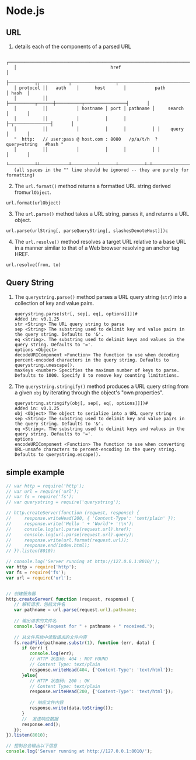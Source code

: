 # Node.js


## URL

1. details each of the components of a parsed URL
```
   ┌─────────────────────────────────────────────────────────────────────────────┐
   │                                    href                                     │
   ├──────────┬┬───────────┬─────────────────┬───────────────────────────┬───────┤
   │ protocol ││   auth    │      host       │           path            │ hash  │
   │          ││           ├──────────┬──────┼──────────┬────────────────┤       │
   │          ││           │ hostname │ port │ pathname │     search     │       │
   │          ││           │          │      │          ├─┬──────────────┤       │
   │          ││           │          │      │          │ │    query     │       │
   "  http:   // user:pass @ host.com : 8080   /p/a/t/h  ?  query=string   #hash "
   │          ││           │          │      │          │ │              │       │
   └──────────┴┴───────────┴──────────┴──────┴──────────┴─┴──────────────┴───────┘
   (all spaces in the "" line should be ignored -- they are purely for formatting)
```

2. The `url.format()` method returns a formatted URL string derived from`urlObject`.

```
url.format(urlObject)
```

3. The `url.parse()` method takes a URL string, parses it, and returns a URL object.

```
url.parse(urlString[, parseQueryString[, slashesDenoteHost]])c
```

4. The `url.resolve()` method resolves a target URL relative to a base URL in a manner similar to that of a Web browser resolving an anchor tag HREF.

```
url.resolve(from, to)
```

## Query String

1. The `querystring.parse()` method parses a URL query string (`str`) into a collection of key and value pairs.

   ```
   querystring.parse(str[, sep[, eq[, options]]])#
   Added in: v0.1.25
   str <String> The URL query string to parse
   sep <String> The substring used to delimit key and value pairs in the query string. Defaults to '&'.
   eq <String>. The substring used to delimit keys and values in the query string. Defaults to '='.
   options <Object>
   decodeURIComponent <Function> The function to use when decoding percent-encoded characters in the query string. Defaults to querystring.unescape().
   maxKeys <number> Specifies the maximum number of keys to parse. Defaults to 1000. Specify 0 to remove key counting limitations.
   ```

2. The `querystring.stringify()` method produces a URL query string from a given `obj` by iterating through the object's "own properties".

   ```
   querystring.stringify(obj[, sep[, eq[, options]]])#
   Added in: v0.1.25
   obj <Object> The object to serialize into a URL query string
   sep <String> The substring used to delimit key and value pairs in the query string. Defaults to '&'.
   eq <String>. The substring used to delimit keys and values in the query string. Defaults to '='.
   options
   encodeURIComponent <Function> The function to use when converting URL-unsafe characters to percent-encoding in the query string. Defaults to querystring.escape().
   ```

## simple example
```javascript
// var http = require('http');
// var url = require('url');
// var fs = require('fs');
// var querystring = require('querystring');

// http.createServer(function (request, response) {
//     response.writeHead(200, { 'Content-Type': 'text/plain' });
//     response.write('Hello ' + 'World'+ '!\n');
//     console.log(url.parse(request.url).href);
//     console.log(url.parse(request.url).query);
//     response.write(url.format(request.url));
//     response.end(index.html);
// }).listen(8010);

// console.log('Server running at http://127.0.0.1:8010/');
var http = require('http');
var fs = require('fs');
var url = require('url');


// 创建服务器
http.createServer( function (request, response) {  
   // 解析请求，包括文件名
   var pathname = url.parse(request.url).pathname;
   
   // 输出请求的文件名
   console.log("Request for " + pathname + " received.");
   
   // 从文件系统中读取请求的文件内容
   fs.readFile(pathname.substr(1), function (err, data) {
      if (err) {
         console.log(err);
         // HTTP 状态码: 404 : NOT FOUND
         // Content Type: text/plain
         response.writeHead(404, {'Content-Type': 'text/html'});
      }else{	         
         // HTTP 状态码: 200 : OK
         // Content Type: text/plain
         response.writeHead(200, {'Content-Type': 'text/html'});	
         
         // 响应文件内容
         response.write(data.toString());		
      }
      //  发送响应数据
      response.end();
   });   
}).listen(8010);

// 控制台会输出以下信息
console.log('Server running at http://127.0.0.1:8010/');
```